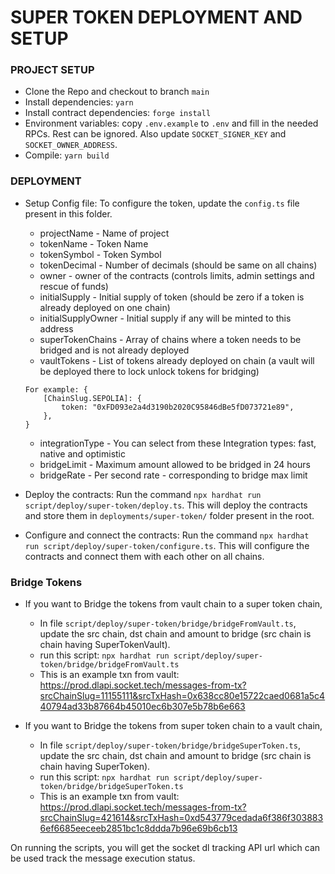 # SUPER TOKEN DEPLOYMENT AND SETUP

### PROJECT SETUP

- Clone the Repo and checkout to branch `main`
- Install dependencies: `yarn`
- Install contract dependencies: `forge install`
- Environment variables: copy `.env.example` to `.env` and fill in the needed RPCs. Rest can be ignored. Also update `SOCKET_SIGNER_KEY` and `SOCKET_OWNER_ADDRESS`.
- Compile: `yarn build`

### DEPLOYMENT

- Setup Config file: To configure the token, update the `config.ts` file present in this folder.

  - projectName - Name of project
  - tokenName - Token Name
  - tokenSymbol - Token Symbol
  - tokenDecimal - Number of decimals (should be same on all chains)
  - owner - owner of the contracts (controls limits, admin settings and rescue of funds)
  - initialSupply - Initial supply of token (should be zero if a token is already deployed on one chain)
  - initialSupplyOwner - Initial supply if any will be minted to this address
  - superTokenChains - Array of chains where a token needs to be bridged and is not already deployed
  - vaultTokens - List of tokens already deployed on chain (a vault will be deployed there to lock unlock tokens for bridging)

  ```
  For example: {
      [ChainSlug.SEPOLIA]: {
          token: "0xFD093e2a4d3190b2020C95846dBe5fD073721e89",
      },
  }
  ```

  - integrationType - You can select from these Integration types: fast, native and optimistic
  - bridgeLimit - Maximum amount allowed to be bridged in 24 hours
  - bridgeRate - Per second rate - corresponding to bridge max limit

- Deploy the contracts: Run the command `npx hardhat run script/deploy/super-token/deploy.ts`. This will deploy the contracts and store them in `deployments/super-token/` folder present in the root.
- Configure and connect the contracts: Run the command `npx hardhat run script/deploy/super-token/configure.ts`. This will configure the contracts and connect them with each other on all chains.

### Bridge Tokens

- If you want to Bridge the tokens from vault chain to a super token chain,

  - In file `script/deploy/super-token/bridge/bridgeFromVault.ts`, update the src chain, dst chain and amount to bridge (src chain is chain having SuperTokenVault).
  - run this script: `npx hardhat run script/deploy/super-token/bridge/bridgeFromVault.ts`
  - This is an example txn from vault: https://prod.dlapi.socket.tech/messages-from-tx?srcChainSlug=11155111&srcTxHash=0x638cc80e15722caed0681a5c440794ad33b87664b45010ec6b307e5b78b6e663

- If you want to Bridge the tokens from super token chain to a vault chain,
  - In file `script/deploy/super-token/bridge/bridgeSuperToken.ts`, update the src chain, dst chain and amount to bridge (src chain is chain having SuperToken).
  - run this script: `npx hardhat run script/deploy/super-token/bridge/bridgeSuperToken.ts`
  - This is an example txn from vault: https://prod.dlapi.socket.tech/messages-from-tx?srcChainSlug=421614&srcTxHash=0xd543779cedada6f386f3038836ef6685eeceeb2851bc1c8ddda7b96e69b6cb13

On running the scripts, you will get the socket dl tracking API url which can be used track the message execution status.
